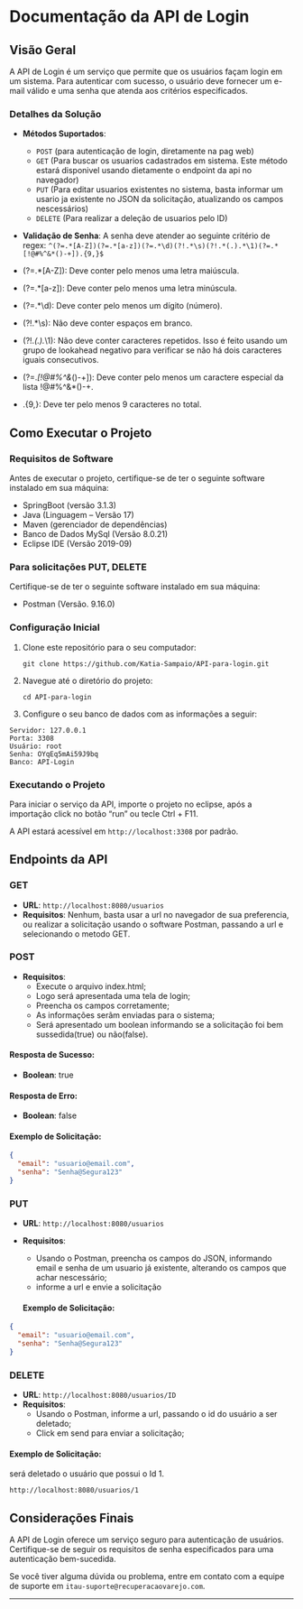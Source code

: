 
# Documentação da API de Login

## Visão Geral
A API de Login é um serviço que permite que os usuários façam login em um sistema. Para autenticar com sucesso, o usuário deve fornecer um e-mail válido e uma senha que atenda aos critérios especificados.

### Detalhes da Solução
- **Métodos Suportados**: 
    - `POST` (para autenticação de login, diretamente na pag web)
    - `GET` (Para buscar os usuarios cadastrados em sistema. Este método estará disponivel usando dietamente o endpoint da api no navegador)
    - `PUT` (Para editar usuarios existentes no sistema, basta informar um usario ja existente no JSON da solicitação, atualizando os campos nescessários)
    - `DELETE` (Para realizar a deleção de usuarios pelo ID)

- **Validação de Senha**: A senha deve atender ao seguinte critério de regex: `^(?=.*[A-Z])(?=.*[a-z])(?=.*\d)(?!.*\s)(?!.*(.).*\1)(?=.*[!@#%^&*()-+]).{9,}$`

- (?=.*[A-Z]): Deve conter pelo menos uma letra maiúscula.
- (?=.*[a-z]): Deve conter pelo menos uma letra minúscula.
- (?=.*\d): Deve conter pelo menos um dígito (número).
- (?!.*\s): Não deve conter espaços em branco.
- (?!.*(.).*\1): Não deve conter caracteres repetidos. Isso é feito usando um grupo de lookahead negativo para verificar se não há dois caracteres iguais consecutivos.
- (?=.*[!@#%^&*()-+]): Deve conter pelo menos um caractere especial da lista !@#%^&*()-+.
- .{9,}: Deve ter pelo menos 9 caracteres no total.

## Como Executar o Projeto

### Requisitos de Software
Antes de executar o projeto, certifique-se de ter o seguinte software instalado em sua máquina:
- SpringBoot (versão 3.1.3)
- Java (Linguagem – Versão 17)
- Maven (gerenciador de dependências)
- Banco de Dados MySql (Versão 8.0.21)
- Eclipse IDE (Versão 2019-09)

### Para solicitações PUT, DELETE
Certifique-se de ter o seguinte software instalado em sua máquina:
- Postman (Versão. 9.16.0)

### Configuração Inicial
1. Clone este repositório para o seu computador:
   ```
   git clone https://github.com/Katia-Sampaio/API-para-login.git
   ```

2. Navegue até o diretório do projeto:
   ```
   cd API-para-login
   ```

3. Configure o seu banco de dados com as informações a seguir: 
```
Servidor: 127.0.0.1
Porta: 3308
Usuário: root
Senha: OYqEq5mAi59J9bq
Banco: API-Login
```

### Executando o Projeto
Para iniciar o serviço da API, importe o projeto no eclipse, após a importação click no botão “run” ou tecle Ctrl + F11.


A API estará acessível em `http://localhost:3308` por padrão. 

## Endpoints da API

### GET 

- **URL**: `http://localhost:8080/usuarios `
- **Requisitos**: Nenhum, basta usar a url no navegador de sua preferencia, ou realizar a solicitação usando o software Postman, passando a url e selecionando o metodo GET.

### POST
- **Requisitos**:  
    - Execute o arquivo index.html;
    - Logo será apresentada uma tela de login;
    - Preencha os campos corretamente;
    - As informações serãm enviadas para o sistema;
    - Será apresentado um boolean informando se a solicitação foi bem sussedida(true) ou não(false).
  

#### Resposta de Sucesso:
- **Boolean**: true

#### Resposta de Erro:
- **Boolean**: false

 

 #### Exemplo de Solicitação:
```json
{
  "email": "usuario@email.com",
  "senha": "Senha@Segura123"
}
```
### PUT
- **URL**: `http://localhost:8080/usuarios `
- **Requisitos**:   
    - Usando o Postman, preencha os campos do JSON, informando email e senha de um usuario já existente, alterando os campos que achar nescessário;
    - informe a url e envie a solicitação


     #### Exemplo de Solicitação:
```json
{
  "email": "usuario@email.com",
  "senha": "Senha@Segura123"
}
```
### DELETE
- **URL**: `http://localhost:8080/usuarios/ID `
- **Requisitos**: 
    - Usando o Postman, informe a url, passando o id do usuário a ser deletado;
    - Click em send para enviar a solicitação;

#### Exemplo de Solicitação:
será deletado o usuário que possui o Id 1.

`http://localhost:8080/usuarios/1 `

## Considerações Finais
A API de Login oferece um serviço seguro para autenticação de usuários. Certifique-se de seguir os requisitos de senha especificados para uma autenticação bem-sucedida.

Se você tiver alguma dúvida ou problema, entre em contato com a equipe de suporte em `itau-suporte@recuperacaovarejo.com`.

---

